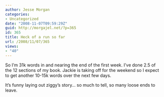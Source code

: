```yaml
---
author: Jesse Morgan
categories:
- Uncategorized
date: "2008-11-07T09:59:29Z"
guid: http://morgajel.net/?p=365
id: 365
title: Heck of a run so far
url: /2008/11/07/365
views:
- "40"
---
```


So I’m 31k words in and nearing the end of the first week. I’ve done 2.5 of the 12 sections of my book. Jackie is taking off for the weekend so I expect to get another 10-15k words over the next few days.

It’s funny laying out ziggy’s story… so much to tell, so many loose ends to leave.